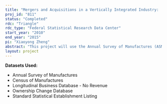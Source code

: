 ```yaml
---
title: "Mergers and Acquisitions in a Vertically Integrated Industry:  The Case of Poultry Processing"
proj_id: "811"
status: "Completed"
rdc: "Triangle"
rdc_type: "Federal Statistical Research Data Center"
start_year: "2010"
end_year: "2015"
pi: "Xiaoyong Zheng"
abstract: "This project will use the Annual Survey of Manufactures (ASM), the Census of Manufactures (CMF), the Longitudinal Business Database (LBD) the Ownership Change Dataset (OCD), and the Standard Statistical Establishment Listing (SSL-NA) to study the effects of mergers and acquisitions on firm performance in the poultry processing industry (NAICS code 311615).  The research will focus on poultry (broiler and turkeys) processing because this industry possesses two distinct characteristics that make its study interesting and valuable. First, the poultry industry represents an entirely vertically integrated chain where the production of live birds is contracted out to independent farmers. Secondly, in the last 10 years, the industry has experienced a significant increase in industry concentration, mainly through mergers and acquisitions.  The proposed research will examine the motivations of firms in this industry to internally incorporate transactions previously taking place in the marketplace."
layout: project
---
```


**Datasets Used:**

  - Annual Survey of Manufactures 
  - Census of Manufactures 
  - Longitudinal Business Database - No Revenue 
  - Ownership Change Database 
  - Standard Statistical Establishment Listing 

